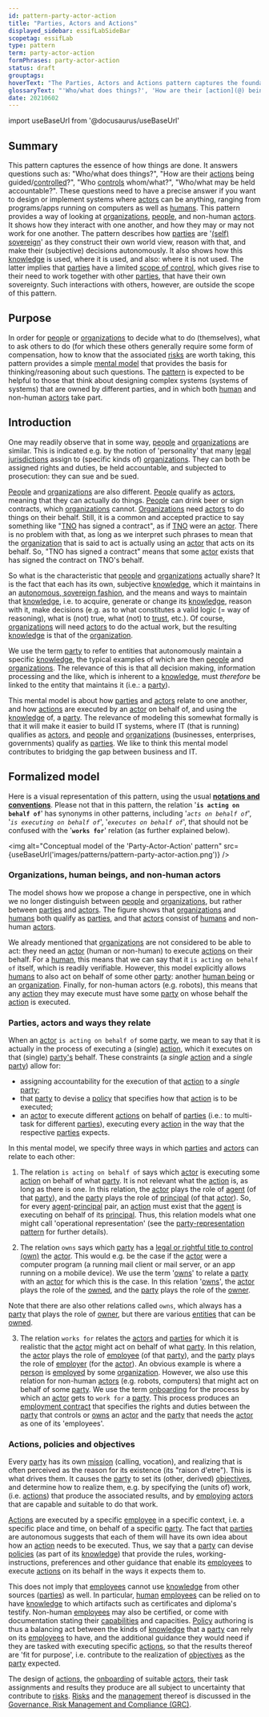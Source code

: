 ```yaml
---
id: pattern-party-actor-action
title: "Parties, Actors and Actions"
displayed_sidebar: essifLabSideBar
scopetag: essifLab
type: pattern
term: party-actor-action
formPhrases: party-actor-action
status: draft
grouptags:
hoverText: "The Parties, Actors and Actions pattern captures the foundational concepts and relations that we need for thinking about how things get done. It answers questions such as: 'Who/what does things?', 'How are their actions being guided/controlled?', 'Who controls whom/what?', 'Who/what may be held accountable?'."
glossaryText: "'Who/what does things?', 'How are their [action](@) being guided/[controlled](controller@)?', 'Who [controls](controller@) whom/what?', 'Who/what may be held accountable?'."
date: 20210602
---
```


import useBaseUrl from '@docusaurus/useBaseUrl'

## Summary
This pattern captures the essence of how things are done. It answers questions such as: "Who/what does things?", "How are their [actions](@) being guided/[controlled](controller@)?", "Who [controls](controller@) whom/what?", "Who/what may be held accountable?". These questions need to have a precise answer if you want to design or implement systems where [actors](@) can be anything, ranging from programs/apps running on computers as well as [humans](human-being@). This pattern provides a way of looking at [organizations](@), [people](human-being@), and non-human [actors](@). It shows how they interact with one another, and how they may or may not work for one another. The pattern describes how [parties](@) are '[(self) sovereign](self-sovereignty@)' as they construct their own world view, reason with that, and make their (subjective) decisions autonomously. It also shows how this [knowledge](@) is used, where it is used, and also: where it is not used. The latter implies that [parties](@) have a limited [scope of control](@), which gives rise to their need to work together with other [parties](@), that have their own sovereignty. Such interactions with others, however, are outside the scope of this pattern.

## Purpose
In order for [people](human-being@) or [organizations](@) to decide what to do (themselves), what to ask others to do (for which these others generally require some form of compensation, how to know that the associated [risks](@) are worth taking, this pattern provides a simple [mental model](pattern@) that provides the basis for thinking/reasoning about such questions. The [pattern](@) is expected to be helpful to those that think about designing complex systems (systems of systems) that are owned by different parties, and in which both [human](human-being@) and non-human [actors](@) take part.

## Introduction
One may readily observe that in some way, [people](human-being@) and [organizations](@) are similar. This is indicated e.g. by the notion of 'personality' that many [legal jurisdictions](legal-jurisdiction@) assign to (specific kinds of) [organizations](@). They can both be assigned rights and duties, be held accountable, and subjected to prosecution: they can sue and be sued.

[People](human-being@) and [organizations](@) are also different. [People](human-being@) qualify as [actors](@), meaning that they can actually do things. [People](human-being@) can drink beer or sign contracts, which [organizations](@) cannot. [Organizations](@) need [actors](@) to do things on their behalf. Still, it is a common and accepted practice to say something like "[TNO](https://www.tno.nl/en/) has signed a contract", as if [TNO](https://www.tno.nl/en/) were an [actor](@). There is no problem with that, as long as we interpret such phrases to mean that the [organization](@) that is said to act is actually using an [actor](@) that acts on its behalf. So, "TNO has signed a contract" means that some [actor](@) exists that has signed the contract on TNO's behalf.

So what is the characteristic that [people](human-being@) and [organizations](@) actually share? It is the fact that each has its own, subjective [knowledge](@), which it maintains in an [autonomous, sovereign fashion](self-sovereignty@), and the  means and ways to maintain that [knowledge](@), i.e. to acquire, generate or change its [knowledge](@), reason with it, make decisions (e.g. as to what constitutes a valid logic (= way of reasoning), what is (not) true, what (not) to [trust](@), etc.). Of course, [organizations](@) will need [actors](@) to do the actual work, but the resulting [knowledge](@) is that of the [organization](@).

We use the term [party](@) to refer to entities that autonomously maintain a specific [knowledge](@), the typical examples of which are then [people](human-being@) and [organizations](@). The relevance of this is that all decision making, information processing and the like, which is inherent to a [knowledge](@), must *therefore* be linked to the entity that maintains it (i.e.: a [party](@)).

This mental model is about how [parties](@) and [actors](@) relate to one another, and how [actions](@) are executed by an [actor](@) on behalf of, and using the [knowledge](@) of, a [party](@). The relevance of modeling this somewhat formally is that it will make it easier to build IT systems, where IT (that is running) qualifies as [actors](@), and [people](human-being@) and [organizations](@) (businesses, enterprises, governments) qualify as [parties](@). We like to think this mental model contributes to bridging the gap between business and IT.

## Formalized model
Here is a visual representation of this pattern, using the usual **[notations and conventions](../notations-and-conventions#pattern-diagram-notations)**. Please not that in this pattern, the relation '**`is acting on behalf of`**' has synonyms in other patterns, including '*`acts on behalf of`*', '*`is executing on behalf of`*', '*`executes on behalf of`*', that should not be confused with the '**`works for`**' relation (as further explained below).

<img
 alt="Conceptual model of the 'Party-Actor-Action' pattern"
 src={useBaseUrl('images/patterns/pattern-party-actor-action.png')}
/>

### Organizations, human beings, and non-human actors

The model shows how we propose a change in perspective, one in which we no longer distinguish between [people](human-being@) and [organizations](@), but rather between [parties](@) and [actors](@). The figure shows that [organizations](@) and [humans](human-being@) both qualify as [parties](@), and that [actors](@) consist of [humans](human-being@) and non-human [actors](@).

We already mentioned that [organizations](@) are not considered to be able to act: they need an [actor](@) (human or non-human) to execute [actions](@) on their behalf. For a [human](human-being@), this means that we can say that it `is acting on behalf of` itself, which is readily verifiable. However, this model explicitly allows [humans](human-being@) to also act on behalf of some other [party](@): another [human being](@) or an [organization](@). Finally, for non-human actors (e.g. robots), this means that any [action](@) they may execute must have some [party](@) on whose behalf the [action](@) is executed.

### Parties, actors and ways they relate

When an [actor](@) `is acting on behalf of` some [party](@), we mean to say that it is actually in the process of executing a (single) [action](@), which it executes on that (single) [party's](@) behalf. These constraints (a *single* [action](@) and a *single* [party](@)) allow for:
- assigning accountability for the execution of that [action](@) to a *single* [party](@);
- that [party](@) to devise a [policy](@) that specifies how that [action](@) is to be executed;
- an [actor](@) to execute different [actions](@) on behalf of [parties](@) (i.e.: to multi-task for different [parties](@)), executing every [action](@) in the way that the respective [parties](@) expects.

In this mental model, we specify three ways in which [parties](@) and [actors](@) can relate to each other:

1. The relation `is acting on behalf of` says which [actor](@) is executing some [action](@) on behalf of what [party](@). It is not relevant what the [action](@) is, as long as there is one. In this relation, the [actor](@) plays the role of [agent](@) (of that [party](@)), and the [party](@) plays the role of [principal](@) (of that [actor](@)). So, for every [agent](@)-[principal](@) pair, an [action](@) must exist that the [agent](@) is executing on behalf of its [principal](@). Thus, this relation models what one might call 'operational representation' (see the [party-representation pattern](pattern-party-representation@) for further details).

2. The relation `owns` says which [party](@) has a [legal or rightful title to control (own)](owner@) the [actor](@). This would e.g. be the case if the [actor](@) were a computer program (a running mail client or mail server, or an app running on a mobile device). We use the term '[owns](@)' to relate a [party](@) with an [actor](@) for which this is the case. In this relation '[owns](@)', the [actor](@) plays the role of the [owned](@), and the [party](@) plays the role of the [owner](@).

  Note that there are also other relations called `owns`, which always has a [party](@) that plays the role of [owner](@), but there are various [entities](@) that can be [owned](@).

3. The relation `works for` relates the [actors](@) and [parties](@) for which it is realistic that the [actor](@) might act on behalf of what [party](@). In this relation, the [actor](@) plays the role of [employee](@) (of that [party](@)), and the [party](@) plays the role of [employer](@) (for the [actor](@)). An obvious example is where a [person](human-being@) is [employed](employee@) by some [organization](@). However, we also use this relation for non-human [actors](@) (e.g. robots, computers) that might act on behalf of some [party](@). We use the term [onboarding](@) for the process by which an [actor](@) gets to `work for` a [party](@). This process produces an [employment contract](@) that specifies the rights and duties between the [party](@) that controls or [owns](@) an [actor](@) and the [party](@) that needs the [actor](@) as one of its 'employees'.

### Actions, policies and objectives

Every [party](@) has its own [mission](@) (calling, vocation), and realizing that is often perceived as the reason for its existence (its "raison d'etre"). This is what drives them. It causes the [party](@) to set its (other, derived) [objectives](@), and determine how to realize them, e.g. by specifying the (units of) work, (i.e. [actions](@)) that produce the associated results, and by [employing](onboarding@) [actors](@) that are capable and suitable to do that work.

[Actions](@) are executed by a specific [employee](@) in a specific context, i.e. a specific place and time, on behalf of a specific [party](@). The fact that [parties](@) are autonomous suggests that each of them will have its own idea about how an [action](@) needs to be executed. Thus, we say that a [party](@) can devise [policies](@) (as part of its [knowledge](@)) that provide the rules, working-instructions, preferences and other guidance that enable its [employees](@) to execute [actions](@) on its behalf in the ways it expects them to.

This does not imply that [employees](@) cannot use [knowledge](@) from other sources ([parties](@)) as well. In particular, [human](human-being@) [employees](@) can be relied on to have [knowledge](@) to which artifacts such as certificates and diploma's testify. Non-human [employees](@) may also be certified, or come with documentation stating their [capabilities](@) and capacities. [Policy](@) authoring is thus a balancing act between the kinds of [knowledge](@) that a [party](@) can rely on its [employees](@) to have, and the additional guidance they would need if they are tasked with executing specific [actions](@), so that the results thereof are 'fit for purpose', i.e. contribute to the realization of [objectives](@) as the [party](@) expected.

The design of [actions](@), the [onboarding](@) of suitable [actors](@), their task assignments and results they produce are all subject to uncertainty that contribute to [risks](@). [Risks](@) and the [management](@) thereof is discussed in the [Governance, Risk Management and Compliance (GRC)](pattern-decentralized-grc@).
